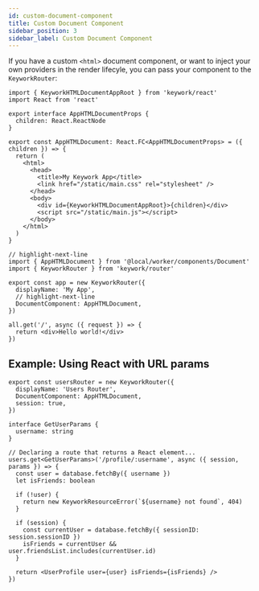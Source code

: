 ```yaml
---
id: custom-document-component
title: Custom Document Component
sidebar_position: 3
sidebar_label: Custom Document Component
---
```


If you have a custom `<html>` document component, or want to inject your own providers
in the render lifecyle, you can pass your component to the `KeyworkRouter`:

```tsx title=worker/components/AppHTMLDocument.tsx showLineNumbers
import { KeyworkHTMLDocumentAppRoot } from 'keywork/react'
import React from 'react'

export interface AppHTMLDocumentProps {
  children: React.ReactNode
}

export const AppHTMLDocument: React.FC<AppHTMLDocumentProps> = ({ children }) => {
  return (
    <html>
      <head>
        <title>My Keywork App</title>
        <link href="/static/main.css" rel="stylesheet" />
      </head>
      <body>
        <div id={KeyworkHTMLDocumentAppRoot}>{children}</div>
        <script src="/static/main.js"></script>
      </body>
    </html>
  )
}
```

```tsx title=worker/routers/app.tsx showLineNumbers
// highlight-next-line
import { AppHTMLDocument } from '@local/worker/components/Document'
import { KeyworkRouter } from 'keywork/router'

export const app = new KeyworkRouter({
  displayName: 'My App',
  // highlight-next-line
  DocumentComponent: AppHTMLDocument,
})

all.get('/', async ({ request }) => {
  return <div>Hello world!</div>
})
```

## Example: Using React with URL params

```tsx title=worker/routers/users.ts
export const usersRouter = new KeyworkRouter({
  displayName: 'Users Router',
  DocumentComponent: AppHTMLDocument,
  session: true,
})

interface GetUserParams {
  username: string
}

// Declaring a route that returns a React element...
users.get<GetUserParams>('/profile/:username', async ({ session, params }) => {
  const user = database.fetchBy({ username })
  let isFriends: boolean

  if (!user) {
    return new KeyworkResourceError(`${username} not found`, 404)
  }

  if (session) {
    const currentUser = database.fetchBy({ sessionID: session.sessionID })
    isFriends = currentUser && user.friendsList.includes(currentUser.id)
  }

  return <UserProfile user={user} isFriends={isFriends} />
})
```
